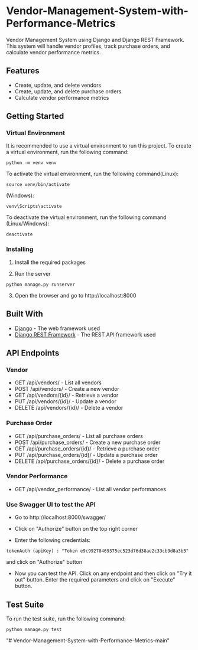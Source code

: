 # Vendor-Management-System-with-Performance-Metrics
Vendor Management System using Django and Django REST Framework. This system will handle vendor profiles, track purchase orders, and calculate vendor performance metrics.


## Features
* Create, update, and delete vendors
* Create, update, and delete purchase orders
* Calculate vendor performance metrics


## Getting Started
### Virtual Environment
It is recommended to use a virtual environment to run this project. To create a virtual environment, run the following command:
```
python -m venv venv
```
To activate the virtual environment, run the following command(Linux):
```
source venv/bin/activate
```
(Windows):
```
venv\Scripts\activate
```

To deactivate the virtual environment, run the following command (Linux/Windows):
```
deactivate
```


### Installing

1. Install the required packages

2. Run the server
```
python manage.py runserver
```
3. Open the browser and go to http://localhost:8000

## Built With

* [Django](https://www.djangoproject.com/) - The web framework used
* [Django REST Framework](http://www.django-rest-framework.org/) - The REST API framework used

## API Endpoints

### Vendor

* GET /api/vendors/ - List all vendors
* POST /api/vendors/ - Create a new vendor
* GET /api/vendors/{id}/ - Retrieve a vendor
* PUT /api/vendors/{id}/ - Update a vendor
* DELETE /api/vendors/{id}/ - Delete a vendor

### Purchase Order

* GET /api/purchase_orders/ - List all purchase orders
* POST /api/purchase_orders/ - Create a new purchase order
* GET /api/purchase_orders/{id}/ - Retrieve a purchase order
* PUT /api/purchase_orders/{id}/ - Update a purchase order
* DELETE /api/purchase_orders/{id}/ - Delete a purchase order

### Vendor Performance

* GET /api/vendor_performance/ - List all vendor performances


### Use Swagger UI to test the API

* Go to http://localhost:8000/swagger/

* Click on "Authorize" button on the top right corner

* Enter the following credentials:
```
tokenAuth (apiKey) : "Token e9c99278469375ec523d76d38ae2c33cb9d8a3b3"
```
and click on "Authorize" button

* Now you can test the API. Click on any endpoint and then click on "Try it out" button. Enter the required parameters and click on "Execute" button.


## Test Suite

To run the test suite, run the following command:
```
python manage.py test
```

"# Vendor-Management-System-with-Performance-Metrics-main" 
